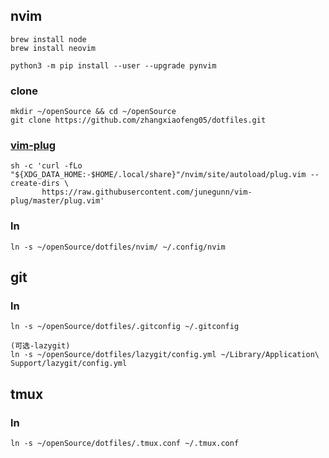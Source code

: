 ## nvim
```
brew install node
brew install neovim

python3 -m pip install --user --upgrade pynvim
```
### clone
```
mkdir ~/openSource && cd ~/openSource
git clone https://github.com/zhangxiaofeng05/dotfiles.git
```
### [vim-plug](https://github.com/junegunn/vim-plug#unix-linux)
```
sh -c 'curl -fLo "${XDG_DATA_HOME:-$HOME/.local/share}"/nvim/site/autoload/plug.vim --create-dirs \
       https://raw.githubusercontent.com/junegunn/vim-plug/master/plug.vim'
```
### ln
```
ln -s ~/openSource/dotfiles/nvim/ ~/.config/nvim
```

## git
### ln
```
ln -s ~/openSource/dotfiles/.gitconfig ~/.gitconfig

(可选-lazygit)
ln -s ~/openSource/dotfiles/lazygit/config.yml ~/Library/Application\ Support/lazygit/config.yml
```

## tmux
### ln
```
ln -s ~/openSource/dotfiles/.tmux.conf ~/.tmux.conf
```
